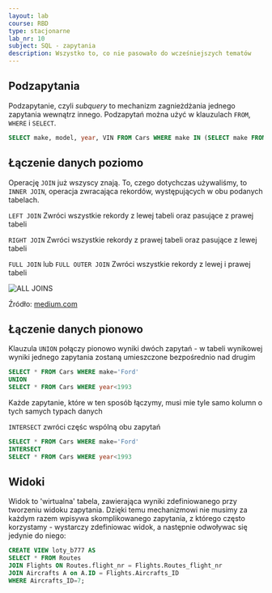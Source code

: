```yaml
---
layout: lab
course: RBD
type: stacjonarne
lab_nr: 10
subject: SQL - zapytania
description: Wszystko to, co nie pasowało do wcześniejszych tematów
---
```

## Podzapytania
Podzapytanie, czyli *subquery* to mechanizm zagnieżdżania jednego zapytania wewnątrz innego. Podzapytań można użyć w klauzulach ```FROM```, ```WHERE``` i ```SELECT```.

```sql
SELECT make, model, year, VIN FROM Cars WHERE make IN (SELECT make FROM Cars WHERE year<1973);
```

## Łączenie danych poziomo
Operację ```JOIN``` już wszyscy znają. To, czego dotychczas używaliśmy, to ```INNER JOIN```, operacja zwracająca rekordów, występujących w obu podanych tabelach. 

```LEFT JOIN``` Zwróci  wszystkie rekordy z lewej tabeli oraz pasujące z prawej tabeli

```RIGHT JOIN``` Zwróci  wszystkie rekordy z prawej tabeli oraz pasujące z lewej tabeli

```FULL JOIN``` lub ```FULL OUTER JOIN``` Zwróci wszystkie rekordy z lewej i prawej tabeli

![ALL JOINS](https://miro.medium.com/v2/resize:fit:640/format:webp/0*Omae6Ca_MVxGj_aY.png)

Źródło: [medium.com](https://medium.com/swlh/the-best-visual-to-explain-sql-joins-612b95c81555)

## Łączenie danych pionowo
Klauzula ```UNION``` połączy pionowo wyniki dwóch zapytań - w tabeli wynikowej wyniki jednego zapytania zostaną umieszczone bezpośrednio nad drugim

```sql
SELECT * FROM Cars WHERE make='Ford'
UNION
SELECT * FROM Cars WHERE year<1993
```

Każde zapytanie, które w ten sposób łączymy, musi mie tyle samo kolumn o tych samych typach danych

```INTERSECT``` zwróci częśc wspólną obu zapytań

```sql
SELECT * FROM Cars WHERE make='Ford'
INTERSECT
SELECT * FROM Cars WHERE year<1993
```

## Widoki

Widok to 'wirtualna' tabela, zawierająca wyniki zdefiniowanego przy tworzeniu widoku zapytania. Dzięki temu mechanizmowi nie musimy za każdym razem wpisywa skomplikowanego zapytania, z którego często korzystamy - wystarczy zdefiniowac widok, a następnie odwoływac się jedynie do niego:

```sql
CREATE VIEW loty_b777 AS
SELECT * FROM Routes 
JOIN Flights ON Routes.flight_nr = Flights.Routes_flight_nr 
JOIN Aircrafts A on A.ID = Flights.Aircrafts_ID 
WHERE Aircrafts_ID=7;
```